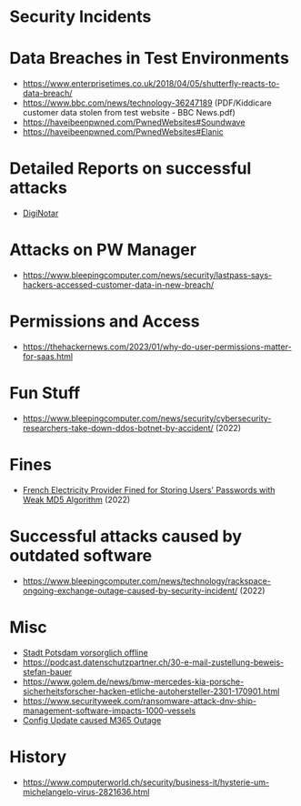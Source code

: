 # Security Incidents

# Data Breaches in Test Environments

* https://www.enterprisetimes.co.uk/2018/04/05/shutterfly-reacts-to-data-breach/
* https://www.bbc.com/news/technology-36247189 (PDF/Kiddicare customer data stolen from test website - BBC News.pdf)
* https://haveibeenpwned.com/PwnedWebsites#Soundwave
* https://haveibeenpwned.com/PwnedWebsites#Elanic

# Detailed Reports on successful attacks

* [DigiNotar](https://www.researchgate.net/publication/269333601_Black_Tulip_Report_of_the_investigation_into_the_DigiNotar_Certificate_Authority_breach)

# Attacks on PW Manager

* https://www.bleepingcomputer.com/news/security/lastpass-says-hackers-accessed-customer-data-in-new-breach/

# Permissions and Access

* https://thehackernews.com/2023/01/why-do-user-permissions-matter-for-saas.html

# Fun Stuff

* https://www.bleepingcomputer.com/news/security/cybersecurity-researchers-take-down-ddos-botnet-by-accident/ (2022)

# Fines

* [French Electricity Provider Fined for Storing Users' Passwords with Weak MD5 Algorithm](https://thehackernews.com/2022/11/french-electricity-provider-fined-for.html) (2022)

# Successful attacks caused by outdated software

* https://www.bleepingcomputer.com/news/technology/rackspace-ongoing-exchange-outage-caused-by-security-incident/ (2022)

# Misc

* [Stadt Potsdam vorsorglich offline](https://www.spiegel.de/netzwelt/web/stadt-potsdam-bleibt-nach-hackerangriff-weiter-offline-a-92405c8e-8b61-4a18-9ec9-95ed44069bb8)
* https://podcast.datenschutzpartner.ch/30-e-mail-zustellung-beweis-stefan-bauer
* https://www.golem.de/news/bmw-mercedes-kia-porsche-sicherheitsforscher-hacken-etliche-autohersteller-2301-170901.html
* https://www.securityweek.com/ransomware-attack-dnv-ship-management-software-impacts-1000-vessels
* [Config Update caused M365 Outage](https://www.bleepingcomputer.com/news/microsoft/massive-microsoft-365-outage-caused-by-wan-router-ip-change/)

# History

* https://www.computerworld.ch/security/business-it/hysterie-um-michelangelo-virus-2821636.html
